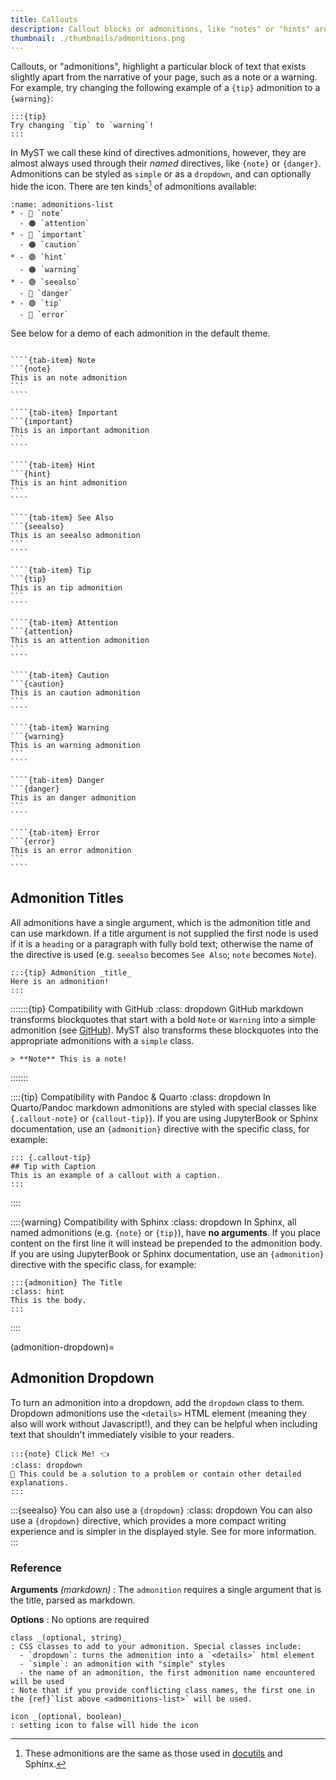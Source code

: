 ```yaml
---
title: Callouts
description: Callout blocks or admonitions, like "notes" or "hints" are outlined or shaded areas of a document to bring attention to particular information.
thumbnail: ./thumbnails/admonitions.png
---
```


Callouts, or "admonitions", highlight a particular block of text that exists slightly apart from the narrative of your page, such as a note or a warning.
For example, try changing the following example of a `{tip}` admonition to a `{warning}`:

```{myst}
:::{tip}
Try changing `tip` to `warning`!
:::
```

In MyST we call these kind of directives admonitions, however, they are almost always used through their _named_ directives, like `{note}` or `{danger}`. Admonitions can be styled as `simple` or as a `dropdown`, and can optionally hide the icon. There are ten kinds[^docutils-admonitions] of admonitions available:

```{list-table} Named admonitions that can be used as directives
:name: admonitions-list
* - 🔵 `note`
  - 🟠 `attention`
* - 🔵 `important`
  - 🟠 `caution`
* - 🟢 `hint`
  - 🟠 `warning`
* - 🟢 `seealso`
  - 🔴 `danger`
* - 🟢 `tip`
  - 🔴 `error`
```

[^docutils-admonitions]: These admonitions are the same as those used in [docutils](https://docutils.sourceforge.io/docs/ref/rst/directives.html#specific-admonitions) and Sphinx.

See below for a demo of each admonition in the default theme.

`````{tab-set}

````{tab-item} Note
```{note}
This is an note admonition
```
````

````{tab-item} Important
```{important}
This is an important admonition
```
````

````{tab-item} Hint
```{hint}
This is an hint admonition
```
````

````{tab-item} See Also
```{seealso}
This is an seealso admonition
```
````

````{tab-item} Tip
```{tip}
This is an tip admonition
```
````

````{tab-item} Attention
```{attention}
This is an attention admonition
```
````

````{tab-item} Caution
```{caution}
This is an caution admonition
```
````

````{tab-item} Warning
```{warning}
This is an warning admonition
```
````

````{tab-item} Danger
```{danger}
This is an danger admonition
```
````

````{tab-item} Error
```{error}
This is an error admonition
```
````

`````

## Admonition Titles

All admonitions have a single argument, which is the admonition title and can use markdown.
If a title argument is not supplied the first node is used if it is a `heading` or a paragraph with fully bold text; otherwise the name of the directive is used (e.g. `seealso` becomes `See Also`; `note` becomes `Note`).

```{myst}
:::{tip} Admonition _title_
Here is an admonition!
:::
```

:::::::{tip} Compatibility with GitHub
:class: dropdown
GitHub markdown transforms blockquotes that start with a bold `Note` or `Warning` into a simple admonition (see [GitHub](https://github.com/community/community/discussions/16925)). MyST also transforms these blockquotes into the appropriate admonitions with a `simple` class.

```{myst}
> **Note** This is a note!
```

:::::::

::::{tip} Compatibility with Pandoc & Quarto
:class: dropdown
In Quarto/Pandoc markdown admonitions are styled with special classes like `{.callout-note}` or `{callout-tip}`).
If you are using JupyterBook or Sphinx documentation, use an `{admonition}` directive with the specific class, for example:

```{myst}
::: {.callout-tip}
## Tip with Caption
This is an example of a callout with a caption.
:::
```

::::

::::{warning} Compatibility with Sphinx
:class: dropdown
In Sphinx, all named admonitions (e.g. `{note}` or `{tip}`), have **no arguments**.
If you place content on the first line it will instead be prepended to the admonition body.
If you are using JupyterBook or Sphinx documentation, use an `{admonition}` directive with the specific class, for example:

```{myst}
:::{admonition} The Title
:class: hint
This is the body.
:::
```

::::

(admonition-dropdown)=

## Admonition Dropdown

To turn an admonition into a dropdown, add the `dropdown` class to them.
Dropdown admonitions use the `<details>` HTML element (meaning they also will work without Javascript!),
and they can be helpful when including text that shouldn't immediately visible to your readers.

```{myst}
:::{note} Click Me! 👈
:class: dropdown
👋 This could be a solution to a problem or contain other detailed explanations.
:::
```

:::{seealso} You can also use a `{dropdown}`
:class: dropdown
You can also use a `{dropdown}` directive, which provides a more compact writing experience and is simpler in the displayed style. See [](#dropdowns) for more information.
:::

### Reference

**Arguments** _(markdown)_
: The `admonition` requires a single argument that is the title, parsed as markdown.

**Options**
: No options are required

    class _(optional, string)_
    : CSS classes to add to your admonition. Special classes include:
      - `dropdown`: turns the admonition into a `<details>` html element
      - `simple`: an admonition with "simple" styles
      - the name of an admonition, the first admonition name encountered will be used
    : Note that if you provide conflicting class names, the first one in the {ref}`list above <admonitions-list>` will be used.

    icon _(optional, boolean)_
    : setting icon to false will hide the icon
